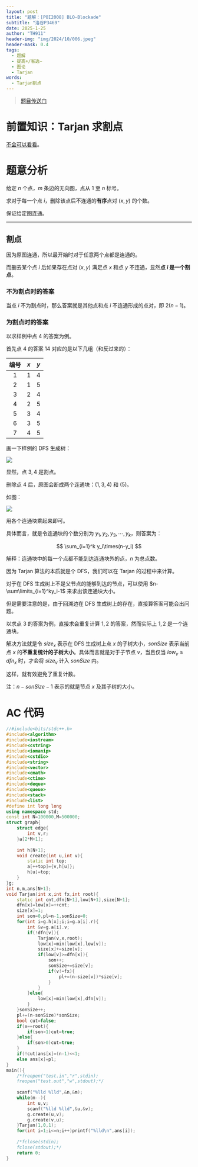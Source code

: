 ```yaml
---
layout: post
title: "题解：[POI2008] BLO-Blockade"
subtitle: "洛谷P3469"
date: 2025-1-25
author: "TH911"
header-img: "img/2024/10/006.jpeg"
header-mask: 0.4
tags:
  - 题解
  - 提高+/省选−
  - 图论
  - Tarjan
words:
  - Tarjan割点
---
```


> [题目传送门](https://www.luogu.com.cn/problem/P3469)

# 前置知识：Tarjan 求割点

[不会可以看看](/2025/01/23/5/)。

# 题意分析

给定 $n$ 个点，$m$ 条边的无向图，点从 $1$ 至 $n$ 标号。

求对于每一个点 $i$，删除该点后不连通的**有序**点对 $(x,y)$ 的个数。

保证给定图连通。

***

## 割点

因为原图连通，所以最开始时对于任意两个点都是连通的。

而删去某个点 $i$ 后如果存在点对 $(x,y)$ 满足点 $x$ 和点 $y$ 不连通，显然**点 $i$ 是一个割点**。

### 不为割点时的答案

当点 $i$ 不为割点时，那么答案就是其他点和点 $i$ 不连通形成的点对，即 $2(n-1)$。

### 为割点时的答案

以求样例中点 $4$ 的答案为例。

首先点 $4$ 的答案 $14$ 对应的是以下几组（和反过来的）：

| 编号 | $x$  | $y$  |
| :--: | :--: | :--: |
| $1$  | $1$  | $4$  |
| $2$  | $1$  | $5$  |
| $3$  | $2$  | $4$  |
| $4$  | $2$  | $5$  |
| $5$  | $3$  | $4$  |
| $6$  | $3$  | $5$  |
| $7$  | $4$  | $5$  |

画一下样例的 DFS 生成树：

![](/img/2025/01/038.png)

显然，点 $3,4$ 是割点。

删除点 $4$ 后，原图会断成两个连通块：$(1,3,4)$ 和 $(5)$。

如图：

![](/img/2025/01/039.png)

用各个连通块乘起来即可。

具体而言，就是令连通块的个数分别为 $y_1,y_2,y_3,\cdots,y_k$，则答案为：

$$
\sum_{i=1}^k y_i\times(n-y_i)
$$

解释：连通块中的每一个点都不能到达连通块外的点，$n$ 为总点数。

因为 Tarjan 算法的本质就是个 DFS，我们可以在 Tarjan 的过程中来计算。

对于在 DFS 生成树上不是父节点的能够到达的节点，可以使用 $n-\sum\limits_{i=1}^ky_i-1$ 来求出该连通块大小。

但是需要注意的是，由于回溯边在 DFS 生成树上的存在，直接算答案可能会出问题。

以求点 $3$ 的答案为例，直接求会重复计算 $1,2$ 的答案，然而实际上 $1,2$ 是一个连通块。

解决方法就是令 $size_x$ 表示在 DFS 生成树上点 $x$ 的子树大小，$sonSize$ 表示当前点 $x$ 的**不重复统计的子树大小**。具体而言就是对于子节点 $v$，当且仅当 $low_v\geq dfn_x$ 时，才会将 $size_v$ 计入 $sonSize$ 内。

这样，就有效避免了重复计数。

注：$n-sonSize-1$ 表示的就是节点 $x$ 及其子树的大小。

# AC 代码

```cpp
//#include<bits/stdc++.h>
#include<algorithm>
#include<iostream>
#include<cstring>
#include<iomanip>
#include<cstdio>
#include<string>
#include<vector>
#include<cmath>
#include<ctime>
#include<deque>
#include<queue>
#include<stack>
#include<list>
#define int long long 
using namespace std;
const int N=100000,M=500000;
struct graph{
	struct edge{
		int v,r;
	}a[2*M+1];
	
	int h[N+1];
	void create(int u,int v){
		static int top;
		a[++top]={v,h[u]};
		h[u]=top;
	}
}g;
int n,m,ans[N+1];
void Tarjan(int x,int fx,int root){
	static int cnt,dfn[N+1],low[N+1],size[N+1];
	dfn[x]=low[x]=++cnt;
	size[x]=1;
	int son=0,pl=n-1,sonSize=0;
	for(int i=g.h[x];i;i=g.a[i].r){
		int &v=g.a[i].v;
		if(!dfn[v]){
			Tarjan(v,x,root);
			low[x]=min(low[x],low[v]);
			size[x]+=size[v];
			if(low[v]>=dfn[x]){
				son++;
				sonSize+=size[v];
				if(v!=fx){
					pl+=(n-size[v])*size[v];
				}
			}
		}else{
			low[x]=min(low[x],dfn[v]);
		}
	}sonSize++;
	pl+=(n-sonSize)*sonSize;
	bool cut=false;
	if(x==root){
		if(son>1)cut=true;
	}else{
		if(son>0)cut=true;
	}
	if(!cut)ans[x]=(n-1)<<1;
	else ans[x]=pl;
}
main(){
	/*freopen("test.in","r",stdin);
	freopen("test.out","w",stdout);*/
	
	scanf("%lld %lld",&n,&m);
	while(m--){
		int u,v;
		scanf("%lld %lld",&u,&v);
		g.create(u,v);
		g.create(v,u);
	}Tarjan(1,0,1);
	for(int i=1;i<=n;i++)printf("%lld\n",ans[i]);
	
	/*fclose(stdin);
	fclose(stdout);*/
	return 0;
}
```

